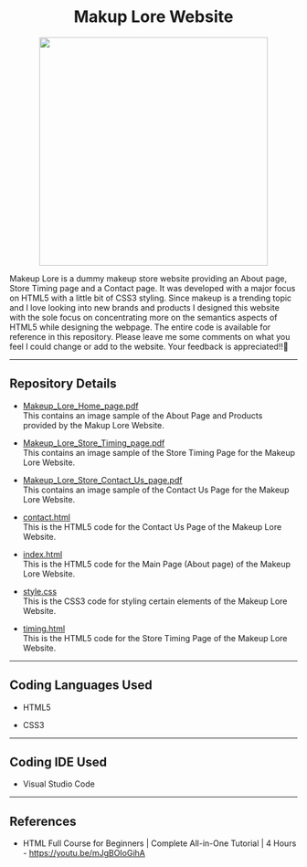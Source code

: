 <h1 align="center"> Makup Lore Website </h1>

<p align="center">
  <img src= "https://user-images.githubusercontent.com/76941265/231282786-735b34d8-ead5-4f49-b40b-1d110781812f.png" width="400" height="400">
</p>

<p>
  Makeup Lore is a dummy makeup store website providing an About page, Store Timing page and a Contact page. It was developed with a major focus on HTML5 with a little bit of CSS3 styling. Since makeup is a trending topic and I love looking into new brands and products I designed this website with the sole focus on concentrating more on the semantics aspects of HTML5 while designing the webpage. The entire code is available for reference in this repository. Please leave me some comments on what you feel I could change or add to the website. Your feedback is appreciated!!🥰

</p>

<hr>

<h2> Repository Details </h2>

- [Makeup_Lore_Home_page.pdf](https://github.com/desireedmello/HTML_Project/blob/cdd0e478f69b53dafcc82da199193c10ec3e4809/Makeup_Lore_Home_page.pdf) <br> 
This contains an image sample of the About Page and Products provided by the Makup Lore Website.

- [Makeup_Lore_Store_Timing_page.pdf](https://github.com/desireedmello/HTML_Project/blob/cdd0e478f69b53dafcc82da199193c10ec3e4809/Makeup_Lore_Store_Timing_page.pdf) <br> 
This contains an image sample of the Store Timing Page for the Makeup Lore Website.

- [Makeup_Lore_Store_Contact_Us_page.pdf](https://github.com/desireedmello/HTML_Project/blob/cdd0e478f69b53dafcc82da199193c10ec3e4809/Makeup_Lore_Store_Contact_Us_page.pdf) <br> 
This contains an image sample of the Contact Us Page for the Makeup Lore Website.

- [contact.html](https://github.com/desireedmello/HTML_Project/blob/cdd0e478f69b53dafcc82da199193c10ec3e4809/contact.html)<br>
This is the HTML5 code for the Contact Us Page of the Makeup Lore Website.

- [index.html](https://github.com/desireedmello/HTML_Project/blob/cdd0e478f69b53dafcc82da199193c10ec3e4809/index.html)<br>
This is the HTML5 code for the Main Page (About page) of the Makeup Lore Website.

- [style.css](https://github.com/desireedmello/HTML_Project/blob/cdd0e478f69b53dafcc82da199193c10ec3e4809/style.css)<br>
This is the CSS3 code for styling certain elements of the Makeup Lore Website.

- [timing.html](https://github.com/desireedmello/HTML_Project/blob/cdd0e478f69b53dafcc82da199193c10ec3e4809/timing.html)<br>
This is the HTML5 code for the Store Timing Page of the Makeup Lore Website.

<hr>

<h2>Coding Languages Used</h2>

- HTML5

- CSS3

<hr>

<h2>Coding IDE Used</h2>

- Visual Studio Code

<hr>

<h2>References</h2>

- HTML Full Course for Beginners | Complete All-in-One Tutorial | 4 Hours - https://youtu.be/mJgBOIoGihA
